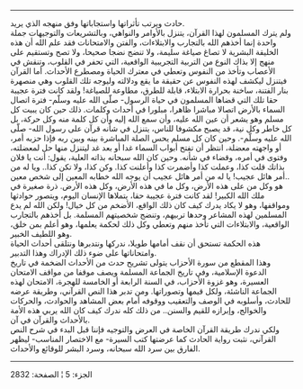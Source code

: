 ------------------------------------------------------------------------

حادث ويرتب تأثراتها واستجاباتها وفق منهجه الذي يريد.  
ولم يترك المسلمون لهذا القرآن، يتنزل بالأوامر والنواهي، وبالتشريعات
والتوجيهات جملة واحدة إنما أخذهم الله بالتجارب والابتلاءات، والفتن
والامتحانات فقد علم الله أن هذه الخليقة البشرية لا تصاغ صياغة سليمة، ولا
تنضج نضجا صحيحا، ولا تصح وتستقيم على منهج إلا بذاك النوع من التربية
التجريبية الواقعية، التي تحفر في القلوب، وتنقش في الأعصاب وتأخذ من
النفوس وتعطي في معترك الحياة ومصطرع الأحداث. أما القرآن فيتنزل ليكشف
لهذه النفوس عن حقيقة ما يقع ودلالته وليوجه تلك القلوب وهي منصهرة بنار
الفتنة، ساخنة بحرارة الابتلاء، قابلة للطرق، مطاوعة للصياغة! ولقد كانت
فترة عجيبة حقا تلك التي قضاها المسلمون في حياة الرسول- صلّى الله عليه
وسلّم- فترة اتصال السماء بالأرض اتصالا مباشرا ظاهرا، مبلورا في أحداث
وكلمات. ذلك حين كان يبيت كل مسلم وهو يشعر أن عين الله عليه، وأن سمع الله
إليه وأن كل كلمة منه وكل حركة، بل كل خاطر وكل نية، قد يصبح مكشوفا للناس،
يتنزل في شأنه قرآن على رسول الله- صلّى الله عليه وسلّم-. وحين كان كل مسلم
يحس الصلة المباشرة بينه وبين ربه فإذا حزبه أمر، أو واجهته معضلة، انتظر
أن تفتح أبواب السماء غدا أو بعد غد ليتنزل منها حل لمعضلته، وفتوى في
أمره، وقضاء في شأنه. وحين كان الله سبحانه بذاته العلية، يقول: أنت يا
فلان بذاتك قلت كذا، وعملت كذا وأضمرت كذا وأعلنت كذا. وكن كذا، ولا تكن
كذا.. ويا له من أمر هائل عجيب! يا له من أمر هائل عجيب أن يوجه الله خطابه
المعين إلى شخص معين..  
هو وكل من على هذه الأرض، وكل ما في هذه الأرض، وكل هذه الأرض. ذرة صغيرة
في ملك الله الكبير! لقد كانت فترة عجيبة حقا، يتملاها الإنسان اليوم،
ويتصور حوادثها ومواقفها، وهو لا يكاد يدرك كيف كان ذلك الواقع، الأضخم من
كل خيال! ولكن الله لم يدع المسلمين لهذه المشاعر وحدها تربيهم، وتنضج
شخصيتهم المسلمة. بل أخذهم بالتجارب الواقعية، والابتلاءات التي تأخذ منهم
وتعطي وكل ذلك لحكمة يعلمها، وهو أعلم بمن خلق، وهو اللطيف الخبير.  
هذه الحكمة تستحق أن نقف أمامها طويلا، ندركها ونتدبرها ونتلقى أحداث
الحياة وامتحاناتها على ضوء ذلك الإدراك وهذا التدبير.  
وهذا المقطع من سورة الأحزاب يتولى تشريح حدث من الأحداث الضخمة في تاريخ
الدعوة الإسلامية، وفي تاريخ الجماعة المسلمة ويصف موقفا من مواقف الامتحان
العسيرة، وهو غزوة الأحزاب، في السنة الرابعة أو الخامسة للهجرة، الامتحان
لهذه الجماعة الناشئة، ولكل قيمها وتصوراتها. ومن تدبر هذا النص القرآني،
وطريقة عرضه للحادث، وأسلوبه في الوصف والتعقيب ووقوفه أمام بعض المشاهد
والحوادث، والحركات والخوالج، وإبرازه للقيم والسنن.. من ذلك كله ندرك كيف
كان الله يربي هذه الأمة بالأحداث والقرآن في آن.  
ولكي ندرك طريقة القرآن الخاصة في العرض والتوجيه فإننا قبل البدء في شرح
النص القرآني، نثبت رواية الحادث كما عرضتها كتب السيرة- مع الاختصار
المناسب- ليظهر الفارق بين سرد الله سبحانه، وسرد البشر للوقائع والأحداث.

------------------------------------------------------------------------

الجزء: 5 ¦ الصفحة: 2832
